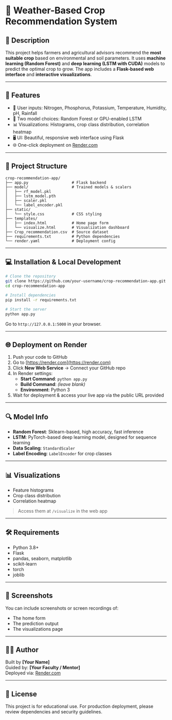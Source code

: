# 🌾 Weather-Based Crop Recommendation System

## 🚀 Description

This project helps farmers and agricultural advisors recommend the **most suitable crop** based on environmental and soil parameters. It uses **machine learning (Random Forest)** and **deep learning (LSTM with CUDA)** models to predict the optimal crop to grow. The app includes a **Flask-based web interface** and **interactive visualizations**.

---

## 📌 Features

- 🌱 User inputs: Nitrogen, Phosphorus, Potassium, Temperature, Humidity, pH, Rainfall  
- 🧠 Two model choices: Random Forest or GPU-enabled LSTM  
- 📊 Visualizations: Histograms, crop class distribution, correlation heatmap  
- 🖥️ UI: Beautiful, responsive web interface using Flask  
- 🌐 One-click deployment on [Render.com](https://render.com)

---

## 📁 Project Structure

```
crop-recommendation-app/
├── app.py                   # Flask backend
├── model/                   # Trained models & scalers
│   ├── rf_model.pkl
│   ├── lstm_model.pth
│   ├── scaler.pkl
│   └── label_encoder.pkl
├── static/
│   └── style.css            # CSS styling
├── templates/
│   ├── index.html           # Home page form
│   └── visualize.html       # Visualization dashboard
├── Crop_recommendation.csv  # Source dataset
├── requirements.txt         # Python dependencies
└── render.yaml              # Deployment config
```

---

## 💻 Installation & Local Development

```bash
# Clone the repository
git clone https://github.com/your-username/crop-recommendation-app.git
cd crop-recommendation-app

# Install dependencies
pip install -r requirements.txt

# Start the server
python app.py
```

Go to `http://127.0.0.1:5000` in your browser.

---

## 🌐 Deployment on Render

1. Push your code to GitHub  
2. Go to [https://render.com](https://render.com)  
3. Click **New Web Service** → Connect your GitHub repo  
4. In Render settings:  
   - **Start Command**: `python app.py`  
   - **Build Command**: *(leave blank)*  
   - **Environment**: Python 3  
5. Wait for deployment & access your live app via the public URL provided

---

## 🔍 Model Info

- **Random Forest**: Sklearn-based, high accuracy, fast inference  
- **LSTM**: PyTorch-based deep learning model, designed for sequence learning  
- **Data Scaling**: `StandardScaler`  
- **Label Encoding**: `LabelEncoder` for crop classes

---

## 📊 Visualizations

- Feature histograms  
- Crop class distribution  
- Correlation heatmap  

> Access them at `/visualize` in the web app

---

## 🛠 Requirements

- Python 3.8+  
- Flask  
- pandas, seaborn, matplotlib  
- scikit-learn  
- torch  
- joblib

---

## 📸 Screenshots

You can include screenshots or screen recordings of:
- The home form
- The prediction output
- The visualizations page

---

## 👨‍💻 Author

Built by **[Your Name]**  
Guided by: **[Your Faculty / Mentor]**  
Deployed via: [Render.com](https://render.com)

---

## 📜 License

This project is for educational use. For production deployment, please review dependencies and security guidelines.
